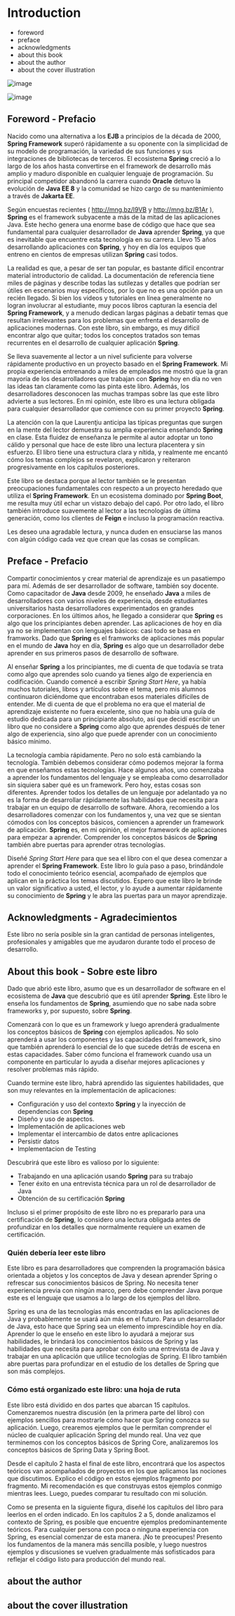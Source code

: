 # Introduction

* foreword
* preface
* acknowledgments
* about this book
* about the author
* about the cover illustration




![image](https://user-images.githubusercontent.com/23094588/211879449-e7597e75-5144-4e37-891b-b47687f1161d.png)

![image](https://user-images.githubusercontent.com/23094588/211879763-1eb27535-e07c-45d4-8565-bc8cdd001452.png)

## Foreword - Prefacio

Nacido como una alternativa a los **EJB** a principios de la década de 2000, **Spring Framework** superó rápidamente a su oponente con la simplicidad de su modelo de programación, la variedad de sus funciones y sus integraciones de bibliotecas de terceros. El ecosistema **Spring** creció a lo largo de los años hasta convertirse en el framework de desarrollo más amplio y maduro disponible en cualquier lenguaje de programación. Su principal competidor abandonó la carrera cuando **Oracle** detuvo la evolución de **Java EE 8** y la comunidad se hizo cargo de su mantenimiento a través de **Jakarta EE**.

Según encuestas recientes ( http://mng.bz/l9VB y http://mng.bz/B1Ar ), **Spring** es el framework subyacente a más de la mitad de las aplicaciones Java. Este hecho genera una enorme base de código que hace que sea fundamental para cualquier desarrollador de **Java** aprender **Spring**, ya que es inevitable que encuentre esta tecnología en su carrera. Llevo 15 años desarrollando aplicaciones con **Spring**, y hoy en día los equipos que entreno en cientos de empresas utilizan **Spring** casi todos.

La realidad es que, a pesar de ser tan popular, es bastante difícil encontrar material introductorio de calidad. La documentación de referencia tiene miles de páginas y describe todas las sutilezas y detalles que podrían ser útiles en escenarios muy específicos, por lo que no es una opción para un recién llegado. Si bien los videos y tutoriales en línea generalmente no logran involucrar al estudiante, muy pocos libros capturan la esencia del **Spring Framework**, y a menudo dedican largas páginas a debatir temas que resultan irrelevantes para los problemas que enfrenta el desarrollo de aplicaciones modernas. Con este libro, sin embargo, es muy difícil encontrar algo que quitar; todos los conceptos tratados son temas recurrentes en el desarrollo de cualquier aplicación **Spring**.

Se lleva suavemente al lector a un nivel suficiente para volverse rápidamente productivo en un proyecto basado en el **Spring Framework**. Mi propia experiencia entrenando a miles de empleados me mostró que la gran mayoría de los desarrolladores que trabajan con **Spring** hoy en día no ven las ideas tan claramente como las pinta este libro. Además, los desarrolladores desconocen las muchas trampas sobre las que este libro advierte a sus lectores. En mi opinión, este libro es una lectura obligada para cualquier desarrollador que comience con su primer proyecto **Spring**.

La atención con la que Laurenţiu anticipa las típicas preguntas que surgen en la mente del lector demuestra su amplia experiencia enseñando **Spring** en clase. Esta fluidez de enseñanza le permite al autor adoptar un tono cálido y personal que hace de este libro una lectura placentera y sin esfuerzo. El libro tiene una estructura clara y nítida, y realmente me encantó cómo los temas complejos se revelaron, explicaron y reiteraron progresivamente en los capítulos posteriores.

Este libro se destaca porque al lector también se le presentan preocupaciones fundamentales con respecto a un proyecto heredado que utiliza el **Spring Framework**. En un ecosistema dominado por **Spring Boot**, me resulta muy útil echar un vistazo debajo del capó. Por otro lado, el libro también introduce suavemente al lector a las tecnologías de última generación, como los clientes de **Feign** e incluso la programación reactiva.

Les deseo una agradable lectura, y nunca duden en ensuciarse las manos con algún código cada vez que crean que las cosas se complican.


## Preface - Prefacio

Compartir conocimientos y crear material de aprendizaje es un pasatiempo para mí. Además de ser desarrollador de software, también soy docente. Como capacitador de **Java** desde 2009, he enseñado **Java** a miles de desarrolladores con varios niveles de experiencia, desde estudiantes universitarios hasta desarrolladores experimentados en grandes corporaciones. En los últimos años, he llegado a considerar que **Spring** es algo que los principiantes deben aprender. Las aplicaciones de hoy en día ya no se implementan con lenguajes básicos: casi todo se basa en framworks. Dado que **Spring** es el framworks de aplicaciones más popular en el mundo de **Java** hoy en día, **Spring** es algo que un desarrollador debe aprender en sus primeros pasos de desarrollo de software.

Al enseñar **Spring** a los principiantes, me di cuenta de que todavía se trata como algo que aprendes solo cuando ya tienes algo de experiencia en codificación. Cuando comencé a escribir *Spring Start Here*, ya había muchos tutoriales, libros y artículos sobre el tema, pero mis alumnos continuaron diciéndome que encontraban esos materiales difíciles de entender. Me di cuenta de que el problema no era que el material de aprendizaje existente no fuera excelente, sino que no había una guía de estudio dedicada para un principiante absoluto, así que decidí escribir un libro que no considere a **Spring** como algo que aprendes después de tener algo de experiencia, sino algo que puede aprender con un conocimiento básico mínimo.

La tecnología cambia rápidamente. Pero no solo está cambiando la tecnología. También debemos considerar cómo podemos mejorar la forma en que enseñamos estas tecnologías. Hace algunos años, uno comenzaba a aprender los fundamentos del lenguaje y se empleaba como desarrollador sin siquiera saber qué es un framework. Pero hoy, estas cosas son diferentes. Aprender todos los detalles de un lenguaje por adelantado ya no es la forma de desarrollar rápidamente las habilidades que necesita para trabajar en un equipo de desarrollo de software. Ahora, recomiendo a los desarrolladores comenzar con los fundamentos y, una vez que se sientan cómodos con los conceptos básicos, comiencen a aprender un framework de aplicación. **Spring** es, en mi opinión, el mejor framework de aplicaciones para empezar a aprender. Comprender los conceptos básicos de **Spring** también abre puertas para aprender otras tecnologías.

Diseñé *Spring Start Here* para que sea el libro con el que desea comenzar a aprender el **Spring Framework**. Este libro lo guía paso a paso, brindándole todo el conocimiento teórico esencial, acompañado de ejemplos que aplican en la práctica los temas discutidos. Espero que este libro le brinde un valor significativo a usted, el lector, y lo ayude a aumentar rápidamente su conocimiento de **Spring** y le abra las puertas para un mayor aprendizaje.

## Acknowledgments - Agradecimientos

Este libro no sería posible sin la gran cantidad de personas inteligentes, profesionales y amigables que me ayudaron durante todo el proceso de desarrollo.

## About this book - Sobre este libro

Dado que abrió este libro, asumo que es un desarrollador de software en el ecosistema de **Java** que descubrió que es útil aprender **Spring**. Este libro le enseña los fundamentos de **Spring**, asumiendo que no sabe nada sobre frameworks y, por supuesto, sobre **Spring**.

Comenzará con lo que es un framework y luego aprenderá gradualmente los conceptos básicos de **Spring** con ejemplos aplicados. No solo aprenderá a usar los componentes y las capacidades del framework, sino que también aprenderá lo esencial de lo que sucede detrás de escena en estas capacidades. Saber cómo funciona el framework cuando usa un componente en particular lo ayuda a diseñar mejores aplicaciones y resolver problemas más rápido.

Cuando termine este libro, habrá aprendido las siguientes habilidades, que son muy relevantes en la implementación de aplicaciones:

* Configuración y uso del contexto **Spring** y la inyección de dependencias con **Spring**
* Diseño y uso de aspectos.
* Implementación de aplicaciones web
* Implementar el intercambio de datos entre aplicaciones
* Persistir datos
* Implementacion de Testing

Descubrirá que este libro es valioso por lo siguiente:

* Trabajando en una aplicación usando **Spring** para su trabajo
* Tener éxito en una entrevista técnica para un rol de desarrollador de Java
* Obtención de su certificación **Spring**

Incluso si el primer propósito de este libro no es prepararlo para una certificación de **Spring**, lo considero una lectura obligada antes de profundizar en los detalles que normalmente requiere un examen de certificación.

### Quién debería leer este libro

Este libro es para desarrolladores que comprenden la programación básica orientada a objetos y los conceptos de Java y desean aprender Spring o refrescar sus conocimientos básicos de Spring. No necesita tener experiencia previa con ningún marco, pero debe comprender Java porque este es el lenguaje que usamos a lo largo de los ejemplos del libro.

Spring es una de las tecnologías más encontradas en las aplicaciones de Java y probablemente se usará aún más en el futuro. Para un desarrollador de Java, esto hace que Spring sea un elemento imprescindible hoy en día. Aprender lo que le enseño en este libro lo ayudará a mejorar sus habilidades, le brindará los conocimientos básicos de Spring y las habilidades que necesita para aprobar con éxito una entrevista de Java y trabajar en una aplicación que utilice tecnologías de Spring. El libro también abre puertas para profundizar en el estudio de los detalles de Spring que son más complejos.

### Cómo está organizado este libro: una hoja de ruta

Este libro está dividido en dos partes que abarcan 15 capítulos. Comenzaremos nuestra discusión (en la primera parte del libro) con ejemplos sencillos para mostrarle cómo hacer que Spring conozca su aplicación. Luego, crearemos ejemplos que le permitan comprender el núcleo de cualquier aplicación Spring del mundo real. Una vez que terminemos con los conceptos básicos de Spring Core, analizaremos los conceptos básicos de Spring Data y Spring Boot.

Desde el capítulo 2 hasta el final de este libro, encontrará que los aspectos teóricos van acompañados de proyectos en los que aplicamos las nociones que discutimos. Explico el código en estos ejemplos fragmento por fragmento. Mi recomendación es que construyas estos ejemplos conmigo mientras lees. Luego, puedes comparar tu resultado con mi solución.

Como se presenta en la siguiente figura, diseñé los capítulos del libro para leerlos en el orden indicado. En los capítulos 2 a 5, donde analizamos el contexto de Spring, es posible que encuentre ejemplos predominantemente teóricos. Para cualquier persona con poca o ninguna experiencia con Spring, es esencial comenzar de esta manera. ¡No te preocupes! Presento los fundamentos de la manera más sencilla posible, y luego nuestros ejemplos y discusiones se vuelven gradualmente más sofisticados para reflejar el código listo para producción del mundo real.

## about the author
## about the cover illustration


